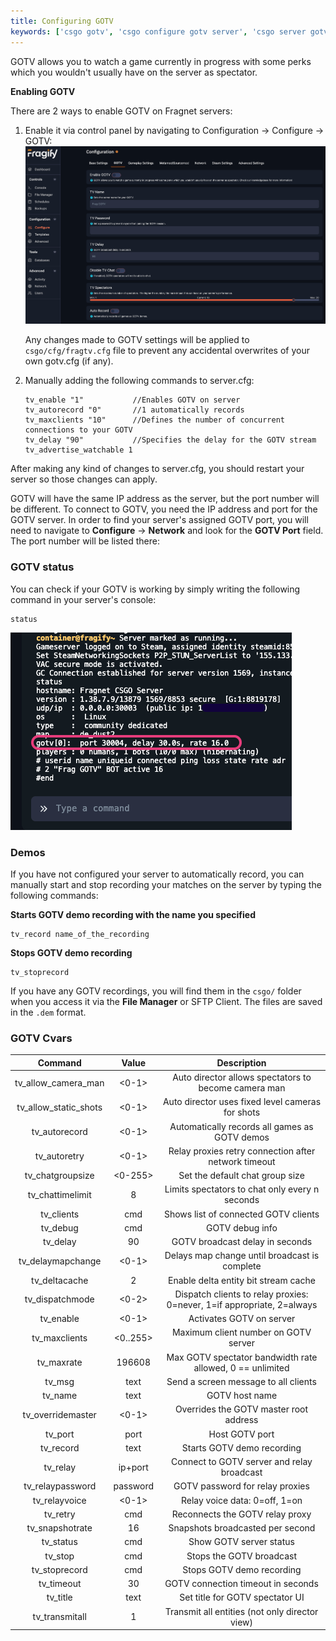 ```yaml
---
title: Configuring GOTV
keywords: ['csgo gotv', 'csgo configure gotv server', 'csgo server gotv']
---
```


GOTV allows you to watch a game currently in progress with some perks which you wouldn't usually have on the server as spectator.

**Enabling GOTV**  
  
There are 2 ways to enable GOTV on Fragnet servers:

1.  Enable it via control panel by navigating to Configuration -> Configure -> GOTV:
    ![GOTV](images/gotv-settings.png)

    Any changes made to GOTV settings will be applied to `csgo/cfg/fragtv.cfg` file to prevent any accidental overwrites of your own gotv.cfg (if any).
2.  Manually adding the following commands to server.cfg:  
    ```
    tv_enable "1"           //Enables GOTV on server
    tv_autorecord "0"       //1 automatically records 
    tv_maxclients "10"      //Defines the number of concurrent connections to your GOTV 
    tv_delay "90"           //Specifies the delay for the GOTV stream
    tv_advertise_watchable 1
    ```

After making any kind of changes to server.cfg, you should restart your server so those changes can apply.

GOTV will have the same IP address as the server, but the port number will be different.
To connect to GOTV, you need the IP address and port for the GOTV server. In order to find your server's assigned GOTV port, you will need to navigate to **Configure** -> **Network** and look for the **GOTV Port** field. The port number will be listed there:

  

### GOTV status

You can check if your GOTV is working by simply writing the following command in your server's console:
```
status
```

![GOTVstatus](images/gotv-status.png)

### Demos

If you have not configured your server to automatically record, you can manually start and stop recording your matches on the server by typing the following commands:

**Starts GOTV demo recording with the name you specified**
```
tv_record name_of_the_recording
```
**Stops GOTV demo recording**
```
tv_stoprecord
```
If you have any GOTV recordings, you will find them in the `csgo/` folder when you access it via the **File Manager** or SFTP Client. The files are saved in the `.dem` format.

### GOTV Cvars 
  
|      **Command**      |  **Value** |                             **Description**                            |
|:---------------------:|:----------:|:----------------------------------------------------------------------:|
|  tv_allow_camera_man  |    <0-1>   |          Auto director allows spectators to become camera man          |
| tv_allow_static_shots |    <0-1>   |            Auto director uses fixed level cameras for shots            |
|     tv_autorecord     |    <0-1>   |              Automatically records all games as GOTV demos             |
|      tv_autoretry     |    <0-1>   |          Relay proxies retry connection after network timeout          |
|    tv_chatgroupsize   |   <0-255>  |                     Set the default chat group size                    |
|    tv_chattimelimit   |      8     |             Limits spectators to chat only every n seconds             |
|       tv_clients      |     cmd    |                  Shows list of connected GOTV clients                  |
|        tv_debug       |     cmd    |                             GOTV debug info                            |
|        tv_delay       |     90     |                     GOTV broadcast delay in seconds                    |
|   tv_delaymapchange   |    <0-1>   |              Delays map change until broadcast is complete             |
|     tv_deltacache     |      2     |                  Enable delta entity bit stream cache                  |
|    tv_dispatchmode    |    <0-2>   | Dispatch clients to relay proxies: 0=never, 1=if appropriate, 2=always |
|       tv_enable       |    <0-1>   |                        Activates GOTV on server                        |
|     tv_maxclients     |  <0..255>  |                  Maximum client number on GOTV server                  |
|       tv_maxrate      |   196608   |        Max GOTV spectator bandwidth rate allowed, 0 == unlimited       |
|         tv_msg        |    text    |                  Send a screen message to all clients                  |
|        tv_name        |    text    |                             GOTV host name                             |
|   tv_overridemaster   |    <0-1>   |                 Overrides the GOTV master root address                 |
|        tv_port        |    port    |                             Host GOTV port                             |
|       tv_record       |    text    |                       Starts GOTV demo recording                       |
|        tv_relay       |   ip+port  |               Connect to GOTV server and relay broadcast               |
|    tv_relaypassword   |  password  |                     GOTV password for relay proxies                    |
|     tv_relayvoice     |    <0-1>   |                      Relay voice data: 0=off, 1=on                     |
|        tv_retry       |     cmd    |                     Reconnects the GOTV relay proxy                    |
|    tv_snapshotrate    |     16     |                    Snapshots broadcasted per second                    |
|       tv_status       |     cmd    |                         Show GOTV server status                        |
|        tv_stop        |     cmd    |                        Stops the GOTV broadcast                        |
|     tv_stoprecord     |     cmd    |                        Stops GOTV demo recording                       |
|       tv_timeout      |     30     |                   GOTV connection timeout in seconds                   |
|        tv_title       |    text    |                     Set title for GOTV spectator UI                    |
|     tv_transmitall    |      1     |             Transmit all entities (not only director view)             |